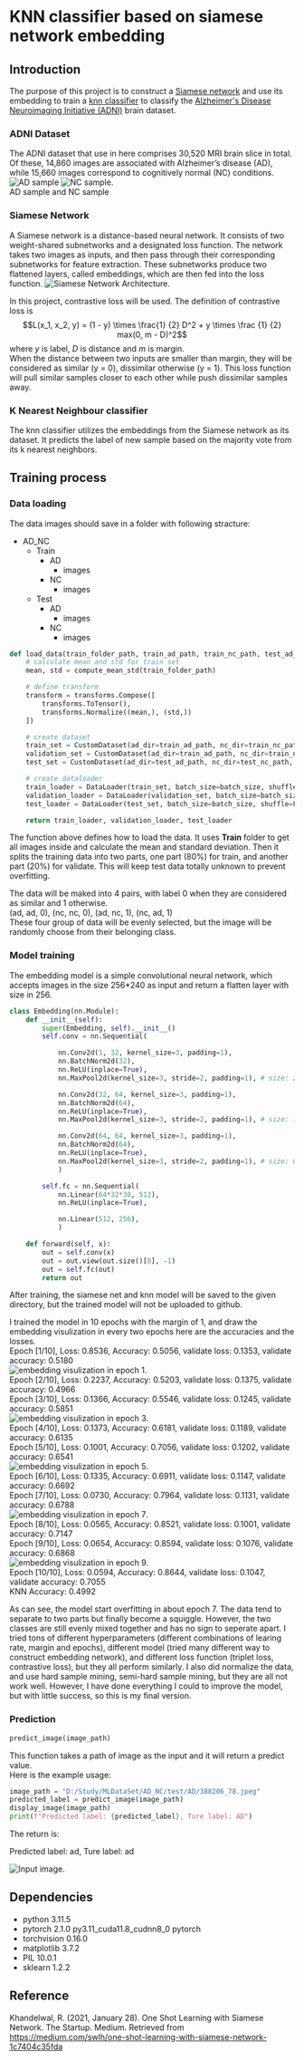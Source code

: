 # KNN classifier based on siamese network embedding
## Introduction
The purpose of this project is to construct a [Siamese network](#siamese-network) and use its embedding to train a [knn classifier](#k-nearest-neighbour) to classify the [Alzheimer's Disease Neuroimaging Initiative (ADNI)](#adni-dataset) brain dataset.

### ADNI Dataset
The ADNI dataset that use in here comprises 30,520 MRI brain slice in total. Of these, 14,860 images are associated with Alzheimer’s disease (AD), while 15,660 images correspond to cognitively normal (NC) conditions.  
![AD sample](Images/AD_sample.jpeg) ![NC sample](Images/NC_sample.jpeg).  
AD sample and NC sample

### Siamese Network
A Siamese network is a distance-based neural network. It consists of two weight-shared subnetworks and a designated loss function. The network takes two images as inputs, and then pass through their corresponding subnetworks for feature extraction. These subnetworks produce two flattened layers, called embeddings, which are then fed into the loss function. 
![Siamese Network Architecture](Images/SiameseNet.png).

In this project, contrastive loss will be used. The definition of contrastive loss is $$L(x_1, x_2, y) = (1 - y) \times \frac{1} {2} D^2 + y \times \frac {1} {2} max(0, m - D)^2$$ where $y$ is label, $D$ is distance and $m$ is margin.  
When the distance between two inputs are smaller than margin, they will be considered as similar (y = 0), dissimilar otherwise (y = 1). This loss function will pull similar samples closer to each other while push dissimilar samples away.

### K Nearest Neighbour classifier
The knn classifier utilizes the embeddings from the Siamese network as its dataset. It predicts the label of new sample based on the majority vote from its k nearest neighbors. 

## Training process
### Data loading
The data images should save in a folder with following stracture:  
- AD_NC
  - Train
    - AD
      - images
    - NC
      - images
  - Test
    - AD
      - images
    - NC
      - images 

```python
def load_data(train_folder_path, train_ad_path, train_nc_path, test_ad_path, test_nc_path, batch_size=batch_size):
    # calculate mean and std for train set
    mean, std = compute_mean_std(train_folder_path)

    # define transform
    transform = transforms.Compose([
        transforms.ToTensor(),
        transforms.Normalize((mean,), (std,))
    ])

    # create dataset
    train_set = CustomDataset(ad_dir=train_ad_path, nc_dir=train_nc_path, transform=transform, validate=False, split_ratio=0.8)
    validation_set = CustomDataset(ad_dir=train_ad_path, nc_dir=train_nc_path, transform=transform, validate=True, split_ratio=0.8)
    test_set = CustomDataset(ad_dir=test_ad_path, nc_dir=test_nc_path, transform=transform, validate=False, split_ratio=1)

    # create dataloader
    train_loader = DataLoader(train_set, batch_size=batch_size, shuffle=True)
    validation_loader = DataLoader(validation_set, batch_size=batch_size, shuffle=False)
    test_loader = DataLoader(test_set, batch_size=batch_size, shuffle=False)

    return train_loader, validation_loader, test_loader
```
The function above defines how to load the data. It uses **Train** folder to get all images inside and calculate the mean and standard deviation. Then it splits the training data into two parts, one part (80%) for train, and another part (20%) for validate. This will keep test data totally unknown to prevent overfitting.  

The data will be maked into 4 pairs, with label 0 when they are considered as similar and 1 otherwise.  
(ad, ad, 0), (nc, nc, 0), (ad, nc, 1), (nc, ad, 1)  
These four group of data will be evenly selected, but the image will be randomly choose from their belonging class.  

### Model training
The embedding model is a simple convolutional neural network, which accepts images in the size 256*240 as input and return a flatten layer with size in 256.
```python
class Embedding(nn.Module):
    def __init__(self):
        super(Embedding, self).__init__()
        self.conv = nn.Sequential(

            nn.Conv2d(1, 32, kernel_size=3, padding=1),
            nn.BatchNorm2d(32),
            nn.ReLU(inplace=True),
            nn.MaxPool2d(kernel_size=3, stride=2, padding=1), # size: 256*240 -> 128*120

            nn.Conv2d(32, 64, kernel_size=3, padding=1),
            nn.BatchNorm2d(64),
            nn.ReLU(inplace=True),
            nn.MaxPool2d(kernel_size=3, stride=2, padding=1), # size: 128*120 -> 64*60

            nn.Conv2d(64, 64, kernel_size=3, padding=1),
            nn.BatchNorm2d(64),
            nn.ReLU(inplace=True),
            nn.MaxPool2d(kernel_size=3, stride=2, padding=1), # size: 64*60 -> 32*30
            )

        self.fc = nn.Sequential(
            nn.Linear(64*32*30, 512),
            nn.ReLU(inplace=True),

            nn.Linear(512, 256),
            )

    def forward(self, x):
        out = self.conv(x)
        out = out.view(out.size()[0], -1)
        out = self.fc(out)
        return out
```
After training, the siamese net and knn model will be saved to the given directory, but the trained model will not be uploaded to github.

I trained the model in 10 epochs with the margin of 1, and draw the embedding visulization in every two epochs here are the accuracies and the losses.  
Epoch [1/10], Loss: 0.8536, Accuracy: 0.5056, validate loss: 0.1353, validate accuracy: 0.5180  
![embedding visulization in epoch 1](Images/ep1.png).  
Epoch [2/10], Loss: 0.2237, Accuracy: 0.5203, validate loss: 0.1375, validate accuracy: 0.4966  
Epoch [3/10], Loss: 0.1366, Accuracy: 0.5546, validate loss: 0.1245, validate accuracy: 0.5851  
![embedding visulization in epoch 3](Images/ep3.png).  
Epoch [4/10], Loss: 0.1373, Accuracy: 0.6181, validate loss: 0.1189, validate accuracy: 0.6135  
Epoch [5/10], Loss: 0.1001, Accuracy: 0.7056, validate loss: 0.1202, validate accuracy: 0.6541  
![embedding visulization in epoch 5](Images/ep5.png).  
Epoch [6/10], Loss: 0.1335, Accuracy: 0.6911, validate loss: 0.1147, validate accuracy: 0.6692  
Epoch [7/10], Loss: 0.0730, Accuracy: 0.7964, validate loss: 0.1131, validate accuracy: 0.6788  
![embedding visulization in epoch 7](Images/ep7.png).  
Epoch [8/10], Loss: 0.0565, Accuracy: 0.8521, validate loss: 0.1001, validate accuracy: 0.7147  
Epoch [9/10], Loss: 0.0654, Accuracy: 0.8594, validate loss: 0.1076, validate accuracy: 0.6868  
![embedding visulization in epoch 9](Images/ep9.png).  
Epoch [10/10], Loss: 0.0594, Accuracy: 0.8644, validate loss: 0.1047, validate accuracy: 0.7055  
KNN Accuracy: 0.4992

As can see, the model start overfitting in about epoch 7. The data tend to separate to two parts but finally become a squiggle. However, the two classes are still evenly mixed together and has no sign to seperate apart. I tried tons of different hyperparameters (different combinations of learing rate, margin and epochs), different model (tried many different way to construct embedding network), and different loss function (triplet loss, contrastive loss), but they all perform similarly. I also did normalize the data, and use hard sample mining, semi-hard sample mining, but they are all not work well. However, I have done everything I could to improve the model, but with little success, so this is my final version.

### Prediction
```python
predict_image(image_path)
```
This function takes a path of image as the input and it will return a predict value.  
Here is the example usage:  
```python
image_path = "D:/Study/MLDataSet/AD_NC/test/AD/388206_78.jpeg"
predicted_label = predict_image(image_path)
display_image(image_path)
print(f"Predicted label: {predicted_label}, Ture label: AD")
```

The return is:  

Predicted label: ad, Ture label: ad

![Input image](Images/input_image.png).  

## Dependencies
- python 3.11.5
- pytorch 2.1.0 py3.11_cuda11.8_cudnn8_0 pytorch
- torchvision 0.16.0
- matplotlib 3.7.2
- PIL  10.0.1
- sklearn  1.2.2


## Reference
Khandelwal, R. (2021, January 28). One Shot Learning with Siamese Network. The Startup. Medium. Retrieved from https://medium.com/swlh/one-shot-learning-with-siamese-network-1c7404c35fda
